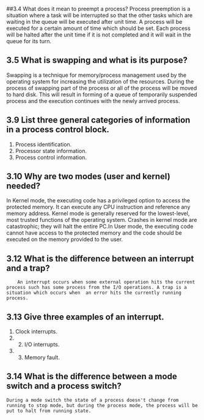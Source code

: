 ##3.4 What does it mean to preempt a process?
Process preemption is a situation where a task will be interrupted so that the other tasks which are waiting in the queue will be executed after unit time. A process will be executed for a certain amount of time which should be set. Each process will be halted after the unit time if it is not completed and it will wait in the queue for its turn.

##  3.5 What is swapping and what is its purpose?
Swapping is a technique for memory/process management used by the operating system for increasing the utilization of the resources. During the process of swapping part of the process or all of the process will be moved to hard disk. This will result in forming of a queue of temporarily suspended process and the execution continues with the newly arrived process.
##  3.9 List three general categories of information in a process control block.
1. Process identification. 
2. Processor state information. 
3. Process control information.
##  3.10 Why are two modes (user and kernel) needed?
In Kernel mode, the executing code has a privileged option to access the protected memory. It can execute any CPU instruction and reference any memory address. Kernel mode is generally reserved for the lowest-level, most trusted functions of the operating system. Crashes in kernel mode are catastrophic; they will halt the entire PC.In User mode, the executing code cannot have access to the protected memory and the code should be executed on the memory provided to the user.
##  3.12 What is the difference between an interrupt and a trap?
		An interrupt occurs when some external operation hits the current process such has some process from the I/O operations. A trap is a situation which occurs when  an error hits the currently running process.

##  3.13 Give three examples of an interrupt.
1. Clock interrupts. 
2. 2. I/O interrupts. 
3. 3. Memory fault.
## 3.14 What is the difference between a mode switch and a process switch?
	During a mode switch the state of a process doesn't change from running to stop mode, but during the process mode, the process will be put to halt from running state.

